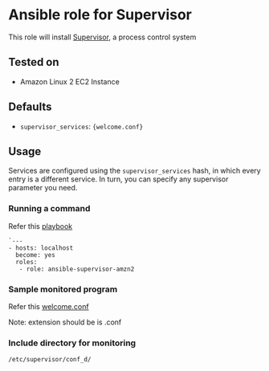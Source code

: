 # Ansible role for Supervisor


This role will install [Supervisor](https://supervisord.org/), a process 
control system


## Tested on

  * Amazon Linux 2 EC2 Instance


## Defaults

  * `supervisor_services`: `{welcome.conf}`


## Usage

Services are configured using the `supervisor_services` hash,
in which every entry is a different service. In turn, you can
specify any supervisor parameter you need.


### Running a command
Refer this [playbook](https://github.com/sre-tools/ansible-supervisor-amzn2/blob/master/playbook.yml)

```
`---
- hosts: localhost
  become: yes
  roles:
   - role: ansible-supervisor-amzn2
```

### Sample monitored program
Refer this [welcome.conf](https://github.com/sre-tools/ansible-supervisor-amzn2/blob/master/ansible-supervisor-amzn2/templates/etc/supervisor/conf_d/welcome.conf.j2)

Note: extension should be is .conf

### Include directory for monitoring
```
/etc/supervisor/conf_d/
```
